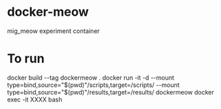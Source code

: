# docker-meow
mig_meow experiment container

# To run

docker build --tag dockermeow .
docker run -it -d --mount type=bind,source="$(pwd)"/scripts,target=/scripts/ --mount type=bind,source="$(pwd)"/results,target=/results/ dockermeow
docker exec -it XXXX bash
